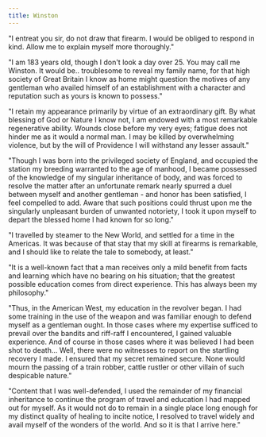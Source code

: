```yaml
---
title: Winston
---
```


"I entreat you sir, do not draw that firearm.  I would be obliged to respond in kind.  Allow me to explain myself more thoroughly."

"I am 183 years old, though I don't look a day over 25.  You may call me Winston.  It would be.. troublesome to reveal my family name, for that high society of Great Britain I know as home might question the motives of any gentleman who availed himself of an establishment with a character and reputation such as yours is known to possess."

"I retain my appearance primarily by virtue of an extraordinary gift. By what blessing of God or Nature I know not, I am endowed with a most remarkable regenerative ability.  Wounds close before my very eyes; fatigue does not hinder me as it would a normal man.  I may be killed by overwhelming violence, but by the will of Providence I will withstand any lesser assault."

"Though I was born into the privileged society of England, and occupied the station my breeding warranted to the age of manhood, I became possessed of the knowledge of my singular inheritance of body, and was forced to resolve the matter after an unfortunate remark nearly spurred a duel between myself and another gentleman - and honor has been satisfied, I feel compelled to add.  Aware that such positions could thrust upon me the singularly unpleasant burden of unwanted notoriety, I took it upon myself to depart the blessed home I had known for so long."

"I travelled by steamer to the New World, and settled for a time in the Americas.  It was because of that stay that my skill at firearms is remarkable, and I should like to relate the tale to somebody, at least."

"It is a well-known fact that a man receives only a mild benefit from facts and learning which have no bearing on his situation; that the greatest possible education comes from direct experience.  This has always been my philosophy."

"Thus, in the American West, my education in the revolver began.  I had some training in the use of the weapon and was familiar enough to defend myself as a gentleman ought.  In those cases where my expertise sufficed to prevail over the bandits and riff-raff I encountered, I gained valuable experience.  And of course in those cases where it was believed I had been shot to death... Well, there were no witnesses to report on the startling recovery I made.  I ensured that my secret remained secure.  None would mourn the passing of a train robber, cattle rustler or other villain of such despicable nature."

"Content that I was well-defended, I used the remainder of my financial inheritance to continue the program of travel and education I had mapped out for myself.  As it would not do to remain in a single place long enough for my distinct quality of healing to incite notice, I resolved to travel widely and avail myself of the wonders of the world.  And so it is that I arrive here."
